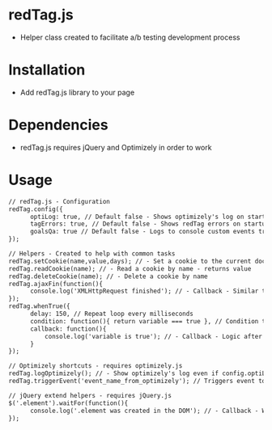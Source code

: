 # redTag.js
* Helper class created to facilitate a/b testing development process

# Installation
* Add redTag.js library to your page

# Dependencies
* redTag.js requires jQuery and Optimizely in order to work

# Usage
```HTML
// redTag.js - Configuration
redTag.config({
      optiLog: true, // Default false - Shows optimizely's log on startup
      tagErrors: true, // Default false - Shows redTag errors on startup
      goalsQa: true // Default false - Logs to console custom events triggered
});
```
```HTML
// Helpers - Created to help with common tasks
redTag.setCookie(name,value,days); // - Set a cookie to the current document
redTag.readCookie(name); // - Read a cookie by name - returns value
redTag.deleteCookie(name); // - Delete a cookie by name
redTag.ajaxFin(function(){
      console.log('XMLHttpRequest finished'); // - Callback - Similar to ajaxComplete function
});
redTag.whenTrue({
      delay: 150, // Repeat loop every milliseconds
      condition: function(){ return variable === true }, // Condition to test
      callback: function(){
          console.log('variable is true'); // - Callback - Logic after condition is true
      }
});
```
```HTML
// Optimizely shortcuts - requires optimizely.js
redTag.logOptimizely(); // - Show optimizely's log even if config.optiLog == false
redTag.triggerEvent('event_name_from_optimizely'); // Triggers event to Optimizely
```
```HTML
// jQuery extend helpers - requires jQuery.js
$('.element').waitFor(function(){
      console.log('.element was created in the DOM'); // - Callback - When element is created
});
```
